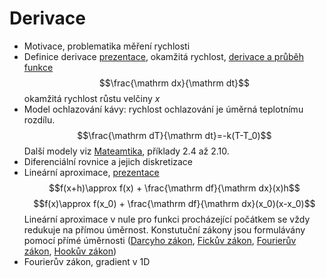 # Derivace

* Motivace, problematika měření rychlosti
* Definice derivace [prezentace](https://user.mendelu.cz/marik/manim/Spojitost/), okamžitá rychlost, [derivace a průběh funkce](https://user.mendelu.cz/marik/manim/PrubehFunkce/)
  $$\frac{\mathrm dx}{\mathrm dt}$$
  okamžitá rychlost růstu velčiny $x$
* Model ochlazování kávy: rychlost ochlazování je úměrná teplotnímu rozdílu.
  $$\frac{\mathrm dT}{\mathrm dt}=-k(T-T_0)$$
  Další modely viz [Mateamtika](https://robert-marik.github.io/matematika/cviceni/cviceni02.html), příklady 2.4 až 2.10.
* Diferenciální rovnice a jejich diskretizace
* Lineární aproximace, [prezentace](https://user.mendelu.cz/marik/manim/Linearni_aproximace/)
  $$f(x+h)\approx f(x) + \frac{\mathrm df}{\mathrm dx}(x)h$$
  $$f(x)\approx f(x_0) + \frac{\mathrm df}{\mathrm dx}(x_0)(x-x_0)$$
  Lineární aproximace v nule pro funkci procházející počátkem se vždy redukuje na přímou úměrnost. Konstutuční zákony jsou formulávány pomocí přímé úměrnosti ([Darcyho zákon](https://en.wikipedia.org/wiki/Darcy%27s_law), [Fickův zákon](https://en.wikipedia.org/wiki/Fick%27s_laws_of_diffusion), [Fourierův zákon](https://en.wikipedia.org/wiki/Thermal_conduction#Fourier's_law), [Hookův zákon](https://en.wikipedia.org/wiki/Hooke%27s_law))
* Fourierův zákon, gradient v 1D


